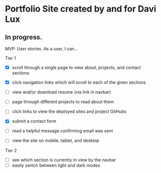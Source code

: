 # Portfolio Site created by and for Davi Lux
## In progress.

MVP: User stories. As a user, I can…

Tier 1

- [x]  scroll through a single page to view about, projects, and contact sections
- [x]  click navigation links which will scroll to each of the given sections
- [ ]  view and/or download resume (via link in navbar)

- [ ]  page through different projects to read about them
- [ ]  click links to view the deployed sites and project GitHubs

- [x]  submit a contact form
- [ ]  read a helpful message confirming email was sent

- [ ]  view the site on mobile, tablet, and desktop

Tier 2

- [ ]  see which section is currently in view by the navbar
- [ ]  easily switch between light and dark modes

